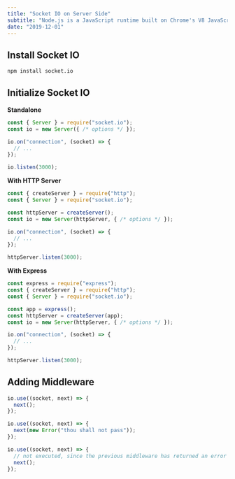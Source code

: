 ```yaml
---
title: "Socket IO on Server Side"
subtitle: "Node.js is a JavaScript runtime built on Chrome's V8 JavaScript engine."
date: "2019-12-01"
---
```


## Install Socket IO

```bash
npm install socket.io
```

## Initialize Socket IO

**Standalone**

```javascript
const { Server } = require("socket.io");
const io = new Server({ /* options */ });

io.on("connection", (socket) => {
  // ...
});

io.listen(3000);
```

**With HTTP Server**

```javascript
const { createServer } = require("http");
const { Server } = require("socket.io");

const httpServer = createServer();
const io = new Server(httpServer, { /* options */ });

io.on("connection", (socket) => {
  // ...
});

httpServer.listen(3000);
```

**With Express**

```javascript
const express = require("express");
const { createServer } = require("http");
const { Server } = require("socket.io");

const app = express();
const httpServer = createServer(app);
const io = new Server(httpServer, { /* options */ });

io.on("connection", (socket) => {
  // ...
});

httpServer.listen(3000);
```

## Adding Middleware

```javascript
io.use((socket, next) => {
  next();
});

io.use((socket, next) => {
  next(new Error("thou shall not pass"));
});

io.use((socket, next) => {
  // not executed, since the previous middleware has returned an error
  next();
});
```